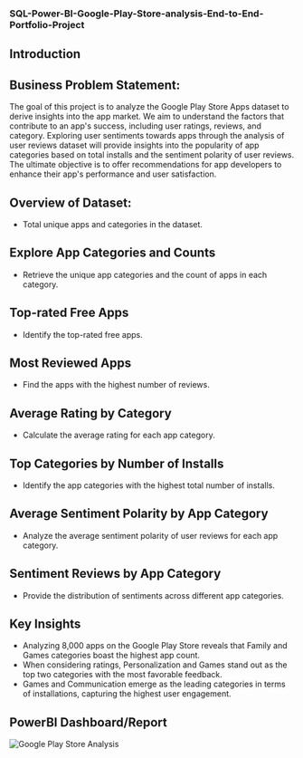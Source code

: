 ### SQL-Power-BI-Google-Play-Store-analysis-End-to-End-Portfolio-Project
## Introduction
## Business Problem Statement:
The goal of this project is to analyze the Google Play Store Apps dataset to derive insights into the app market. We aim to understand the factors that contribute to an app's success, including user ratings, reviews, and category. Exploring user sentiments towards apps through the analysis of user reviews dataset will provide insights into the popularity of app categories based on total installs and the sentiment polarity of user reviews. The ultimate objective is to offer recommendations for app developers to enhance their app's performance and user satisfaction.

## Overview of Dataset:
* Total unique apps and categories in the dataset.
## Explore App Categories and Counts
* Retrieve the unique app categories and the count of apps in each category.
## Top-rated Free Apps
* Identify the top-rated free apps.
## Most Reviewed Apps
* Find the apps with the highest number of reviews.
## Average Rating by Category
* Calculate the average rating for each app category.
## Top Categories by Number of Installs
* Identify the app categories with the highest total number of installs.
## Average Sentiment Polarity by App Category
* Analyze the average sentiment polarity of user reviews for each app category.
## Sentiment Reviews by App Category
* Provide the distribution of sentiments across different app categories.

## Key Insights
* Analyzing 8,000 apps on the Google Play Store reveals that Family and Games categories boast the highest app count.
* When considering ratings, Personalization and Games stand out as the top two categories with the most favorable feedback.
* Games and Communication emerge as the leading categories in terms of installations, capturing the highest user engagement.

## PowerBI Dashboard/Report
![Google Play Store Analysis](https://github.com/SluggER212/Google-Play-Store-Analysis/assets/126152029/f9e10120-ce07-4589-94c5-89574424458a)
